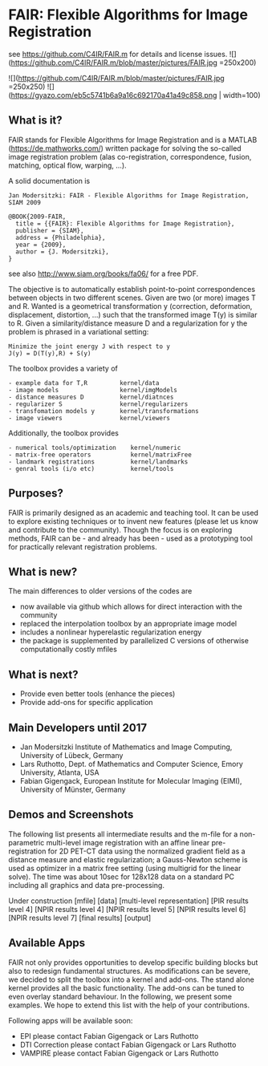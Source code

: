 # FAIR: Flexible Algorithms for Image Registration 
see https://github.com/C4IR/FAIR.m for details and license issues.
![](https://github.com/C4IR/FAIR.m/blob/master/pictures/FAIR.jpg =250x200)

![](https://github.com/C4IR/FAIR.m/blob/master/pictures/FAIR.jpg =250x250)
![](https://gyazo.com/eb5c5741b6a9a16c692170a41a49c858.png | width=100)


## What is it? 
FAIR stands for Flexible Algorithms for Image Registration and is a MATLAB (https://de.mathworks.com/) written package for solving the so-called image registration problem (alas co-registration, correspondence, fusion, matching, optical flow, warping, ...). 

A solid documentation is

    Jan Modersitzki: FAIR - Flexible Algorithms for Image Registration, SIAM 2009

    @BOOK{2009-FAIR,
      title = {{FAIR}: Flexible Algorithms for Image Registration},
      publisher = {SIAM},
      address = {Philadelphia},
      year = {2009},
      author = {J. Modersitzki},
    }
see also http://www.siam.org/books/fa06/ for a free PDF.

The objective is to automatically establish point-to-point correspondences between objects in two different scenes. Given are two (or more) images T and R. Wanted is a geometrical transformation y (correction, deformation, displacement, distortion, ...) such that the transformed image T(y) is similar to R. Given a similarity/distance measure D and a regularization for y  the problem is phrased in a variational setting:

    Minimize the joint energy J with respect to y
    J(y) = D(T(y),R) + S(y)
    
The toolbox provides a variety of 
    
    - example data for T,R         kernel/data
    - image models                 kernel/imgModels
    - distance measures D          kernel/diatnces
    - regularizer S                kernel/regularizers
    - transfomation models y       kernel/transformations
    - image viewers                kernel/viewers
    
Additionally, the toolbox provides

    - numerical tools/optimization    kernel/numeric
    - matrix-free operators           kernel/matrixFree
    - landmark registrations          kernel/landmarks
    - genral tools (i/o etc)          kernel/tools
    

##  Purposes? 
FAIR is primarily designed as an academic and teaching tool. It can be used to explore existing techniques or to invent new features (please let us know and contribute to the community). Though the focus is on exploring methods, FAIR can be - and already has been - used as a prototyping tool for practically relevant registration problems.

## What is new? 
The main differences to older versions of the codes are
- now available via github which allows for direct interaction with the community
- replaced the interpolation toolbox by an appropriate image model
- includes a nonlinear hyperelastic regularization energy
- the package is supplemented by parallelized C versions of otherwise computationally costly mfiles

## What is next?
- Provide even better tools (enhance the pieces)
- Provide add-ons for specific application

## Main Developers until 2017
- Jan Modersitzki Institute of Mathematics and Image Computing, University of Lübeck, Germany
- Lars Ruthotto, Dept. of Mathematics and Computer Science, Emory University, Atlanta, USA
- Fabian Gigengack, European Institute for Molecular Imaging (EIMI), University of Münster, Germany

## Demos and Screenshots 
The following list presents all intermediate results and the m-file for a non-parametric multi-level image registration with an affine linear pre-registration for 2D PET-CT data using the normalized gradient field as a distance measure and elastic regularization; a Gauss-Newton scheme is used as optimizer in a matrix free setting (using multigrid for the linear solve). The time was about 10sec for 128x128 data on a standard PC including all graphics and data pre-processing.

Under construction
[mfile] [data] [multi-level representation] [PIR results level 4] [NPIR results level 4] [NPIR results level 5] [NPIR results level 6] [NPIR results level 7] [final results] [output]


## Available Apps
FAIR not only provides opportunities to develop specific building blocks but also to redesign fundamental structures. As modifications can be severe, we decided to split the toolbox into a kernel and add-ons. The stand alone kernel provides all the basic functionality. The add-ons can be tuned to even overlay standard behaviour. In the following, we present some examples. We hope to extend this list with the help of your contributions.

Following apps will be available soon:
- EPI please contact Fabian Gigengack or Lars Ruthotto
- DTI Correction please contact Fabian Gigengack or Lars Ruthotto
- VAMPIRE please contact Fabian Gigengack or Lars Ruthotto


